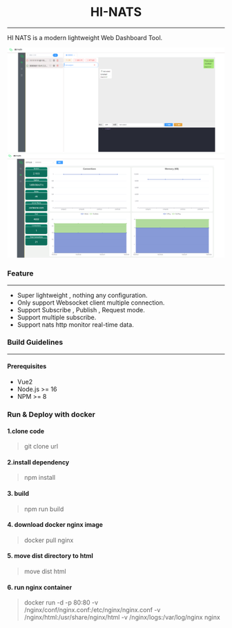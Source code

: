 # <center>HI-NATS</center>
<hr/>

<p> HI NATS is a modern lightweight Web Dashboard Tool.</p>

![./screenshot/dashboard.png](./screenshot/dashboard.png)
![./screenshot/dashboard.png](./screenshot/monitor.png)


### Feature
<hr/>

+ Super lightweight , nothing any configuration.
+ Only support Websocket client multiple connection.
+ Support Subscribe , Publish , Request mode.
+ Support multiple subscribe.
+ Support nats http monitor real-time data.

### Build Guidelines
<hr/>

#### Prerequisites
+ Vue2
+ Node.js >= 16
+ NPM >= 8

### Run & Deploy with docker
#### 1.clone code
> git clone url
#### 2.install dependency
> npm install
#### 3. build
> npm run build
#### 4. download docker nginx image
> docker pull nginx
#### 5. move dist directory to html
> move dist html
#### 6. run nginx container 
> docker run -d -p 80:80 -v /nginx/conf/nginx.conf:/etc/nginx/nginx.conf -v /nginx/html:/usr/share/nginx/html -v /nginx/logs:/var/log/nginx nginx



